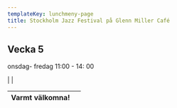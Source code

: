 ```yaml
---
templateKey: lunchmeny-page
title: Stockholm Jazz Festival på Glenn Miller Café
---
```

## Vecka 5

onsdag- fredag 11:00 - 14: 00


| 
                                            |

| Varmt välkomna!                                                                   |        |
| --------------------------------------------------------------------------------- | ------ |
